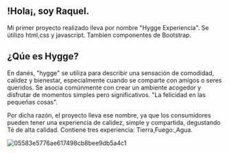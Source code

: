 ## !Hola¡, soy Raquel.
Mi primer proyecto realizado lleva por nombre "Hygge Experiencia".
Se útilizo html,css y javascript. Tambien componentes de Bootstrap.

## ¿Qúe es Hygge?
En danés, "hygge" se utiliza para describir una sensación de comodidad, calidez y bienestar, especialmente cuando se comparte con amigos o seres queridos. Se asocia comúnmente con crear un ambiente acogedor y disfrutar de momentos simples pero significativos.
"La felicidad en las pequeñas cosas".

Por dicha razón, el proyecto lleva ese nombre, ya que los consumidores pueden tener una experiencia de calidez, simple y compartida, degustando Té de alta calidad.
Contiene tres experiencia:
Tierra,Fuego:,Agua.

![05583e5776ae617498cb8bee9db5a4c1](https://github.com/RSotg/Hygge-Experiencia/assets/91506322/561fc4a6-edaa-479b-a649-3963cc256ada)




